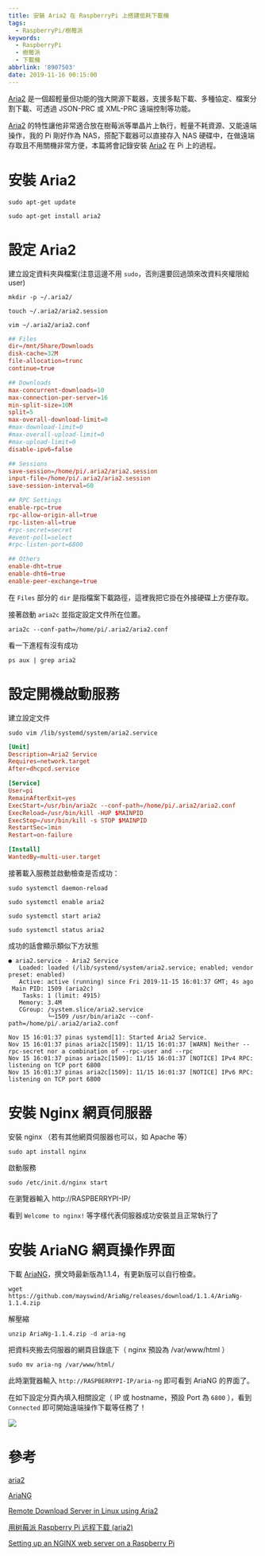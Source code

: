 ```yaml
---
title: 安裝 Aria2 在 RaspberryPi 上搭建低耗下載機
tags:
  - RaspberryPi/樹莓派
keywords:
  - RaspberryPi
  - 樹莓派
  - 下載機
abbrlink: '8907503'
date: 2019-11-16 00:15:00
---
```


[Aria2](https://aria2.github.io/) 是一個超輕量但功能的強大開源下載器，支援多點下載、多種協定、檔案分割下載、可透過 JSON-PRC 或 XML-PRC 遠端控制等功能。<!--more-->

[Aria2](https://aria2.github.io/) 的特性讓他非常適合放在樹莓派等單晶片上執行，輕量不耗資源、又能遠端操作，我的 Pi 剛好作為 NAS，搭配下載器可以直接存入 NAS 硬碟中，在做遠端存取且不用關機非常方便，本篇將會記錄安裝 [Aria2](https://aria2.github.io/) 在 Pi 上的過程。

# 安裝 Aria2

`sudo apt-get update`

`sudo apt-get install aria2`

# 設定 Aria2

建立設定資料夾與檔案(注意這邊不用 `sudo`，否則還要回過頭來改資料夾權限給 user)

`mkdir -p ~/.aria2/`

`touch ~/.aria2/aria2.session`

`vim ~/.aria2/aria2.conf`

```conf
## Files
dir=/mnt/Share/Downloads
disk-cache=32M
file-allocation=trunc
continue=true

## Downloads
max-concurrent-downloads=10
max-connection-per-server=16
min-split-size=10M
split=5
max-overall-download-limit=0
#max-download-limit=0
#max-overall-upload-limit=0
#max-upload-limit=0
disable-ipv6=false

## Sessions
save-session=/home/pi/.aria2/aria2.session
input-file=/home/pi/.aria2/aria2.session
save-session-interval=60

## RPC Settings
enable-rpc=true
rpc-allow-origin-all=true
rpc-listen-all=true
#rpc-secret=secret
#event-poll=select
#rpc-listen-port=6800

## Others
enable-dht=true
enable-dht6=true
enable-peer-exchange=true
```

在 `Files` 部分的 `dir` 是指檔案下載路徑，這裡我把它掛在外接硬碟上方便存取。

接著啟動 `aria2c` 並指定設定文件所在位置。

`aria2c --conf-path=/home/pi/.aria2/aria2.conf`

看一下進程有沒有成功

`ps aux | grep aria2`

# 設定開機啟動服務

建立設定文件

`sudo vim /lib/systemd/system/aria2.service`

```conf
[Unit]
Description=Aria2 Service
Requires=network.target
After=dhcpcd.service

[Service]
User=pi
RemainAfterExit=yes
ExecStart=/usr/bin/aria2c --conf-path=/home/pi/.aria2/aria2.conf
ExecReload=/usr/bin/kill -HUP $MAINPID
ExecStop=/usr/bin/kill -s STOP $MAINPID
RestartSec=1min
Restart=on-failure

[Install]
WantedBy=multi-user.target
```

接著載入服務並啟動檢查是否成功：

`sudo systemctl daemon-reload`

`sudo systemctl enable aria2`

`sudo systemctl start aria2`

`sudo systemctl status aria2`

成功的話會顯示類似下方狀態

```shell
● aria2.service - Aria2 Service
   Loaded: loaded (/lib/systemd/system/aria2.service; enabled; vendor preset: enabled)
   Active: active (running) since Fri 2019-11-15 16:01:37 GMT; 4s ago
 Main PID: 1509 (aria2c)
    Tasks: 1 (limit: 4915)
   Memory: 3.4M
   CGroup: /system.slice/aria2.service
           └─1509 /usr/bin/aria2c --conf-path=/home/pi/.aria2/aria2.conf

Nov 15 16:01:37 pinas systemd[1]: Started Aria2 Service.
Nov 15 16:01:37 pinas aria2c[1509]: 11/15 16:01:37 [WARN] Neither --rpc-secret nor a combination of --rpc-user and --rpc
Nov 15 16:01:37 pinas aria2c[1509]: 11/15 16:01:37 [NOTICE] IPv4 RPC: listening on TCP port 6800
Nov 15 16:01:37 pinas aria2c[1509]: 11/15 16:01:37 [NOTICE] IPv6 RPC: listening on TCP port 6800
```

# 安裝 Nginx 網頁伺服器

安裝 nginx （若有其他網頁伺服器也可以，如 Apache 等）

`sudo apt install nginx`

啟動服務

`sudo /etc/init.d/nginx start`

在瀏覽器輸入 http://RASPBERRYPI-IP/

看到 `Welcome to nginx!` 等字樣代表伺服器成功安裝並且正常執行了

# 安裝 AriaNG 網頁操作界面

下載 [AriaNG](https://github.com/mayswind/AriaNg/releases)，撰文時最新版為1.1.4，有更新版可以自行檢查。

`wget https://github.com/mayswind/AriaNg/releases/download/1.1.4/AriaNg-1.1.4.zip`

解壓縮

`unzip AriaNg-1.1.4.zip -d aria-ng`

把資料夾搬去伺服器的網頁目錄底下（ nginx 預設為 /var/www/html ）

`sudo mv aria-ng /var/www/html/`

此時瀏覽器輸入 `http://RASPBERRYPI-IP/aria-ng` 即可看到 AriaNG 的界面了。

在如下設定分頁內填入相關設定（ IP 或 hostname，預設 Port 為 `6800` ），看到 `Connected` 即可開始遠端操作下載等任務了！

![](https://res.cloudinary.com/driftkingtw/image/upload/v1573834062/blog/2019/11/%E5%AE%89%E8%A3%9D%20Aria2%20%E5%9C%A8%20RaspberryPi%20%E4%B8%8A%E6%90%AD%E5%BB%BA%E4%BD%8E%E8%80%97%E4%B8%8B%E8%BC%89%E6%A9%9F/Screen_Shot_2019-11-16_at_12.07.37_AM.png)

# 參考

[aria2](https://github.com/aria2/aria2)

[AriaNG](https://github.com/mayswind/AriaNg)

[Remote Download Server in Linux using Aria2](https://medium.com/@sajithneyo/remote-download-server-in-linux-using-aria2-5bd3ee1a54b2)

[用树莓派 Raspberry Pi 远程下载 (aria2)](https://li-aaron.github.io/2019/01/aira2-on-raspberry/)

[Setting up an NGINX web server on a Raspberry Pi](https://www.raspberrypi.org/documentation/remote-access/web-server/nginx.md)